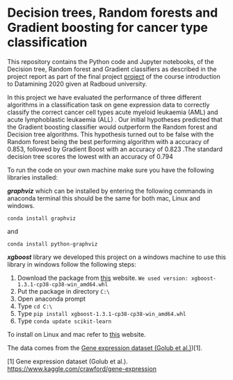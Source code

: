 # Decision trees, Random forests and Gradient boosting for cancer type classification

This repository contains the Python code and Jupyter notebooks, of the Decision tree, Random forest and Gradient classifiers as described in the project report as part of the final project <a href="https://github.com/Michael-Cornelisse/Datamining-project/blob/main/Research%20project%20Data%20Mining%20First%20Draft.pdf" target="_blank">project</a> of the course introduction to Datamining 2020 given at Radboud university.

In this project we have evaluated the performance of three different algorithms in a classification task on gene expression data to correctly classify the correct  cancer cell types acute myeloid leukaemia (AML) and acute lymphoblastic leukaemia (ALL) . Our initial hypotheses predicted that the Gradient boosting classifier would outperform the Random forest and Decision tree algorithms. This hypothesis turned out to be false with the Random forest being the best performing algorithm with a accuracy of 0.853, followed by Gradient Boost with an accuracy of  0.823 .The standard decision tree scores the lowest with an accuracy of 0.794



To run the code on your own machine make sure you have the following libraries installed:

***graphviz*** which can be installed by entering the following commands in anaconda terminal this should be the same for both mac, Linux and windows.

```
conda install graphviz
```

and

```
conda install python-graphviz
```

***xgboost*** library we developed this project on a windows machine to use this library in windows follow the following steps: 

1. Download the package from <a href="httpshttps://www.lfd.uci.edu/~gohlke/pythonlibs/#xgboost" target="_blank">this</a> website. `We used version: xgboost-1.3.1-cp38-cp38-win_amd64.whl`
2. Put the package in directory `C:\`
3. Open anaconda prompt
4. Type `cd C:\`
5. Type `pip install xgboost-1.3.1-cp38-cp38-win_amd64.whl` 
6. Type `conda update scikit-learn`

To install on Linux and mac refer to <a href="https://xgboost.readthedocs.io/en/latest/build.html" target="_blank">this</a> website.



The data comes from the [Gene expression dataset (Golub et al.)](https://www.kaggle.com/crawford/gene-expression.))[1].

[1] Gene expression dataset (Golub et al.). https://www.kaggle.com/crawford/gene-expression<br/>



